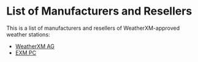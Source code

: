 # List of Manufacturers and Resellers

This is a list of manufacturers and resellers of WeatherXM-approved weather stations:

- [WeatherXM AG](https://weatherxm.com/shop)
- [EXM PC](https://exm.gr)